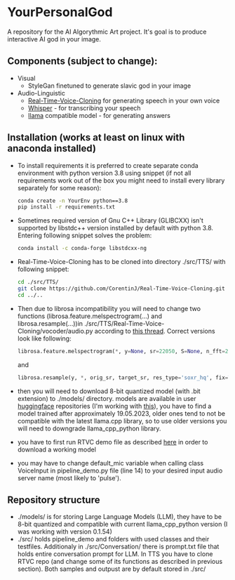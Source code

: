 # YourPersonalGod

A repository for the AI Algorythmic Art project. It's goal is to produce interactive AI god in your image.

## Components (subject to change):

* Visual
  * StyleGan finetuned to generate slavic god in your image
* Audio-Linguistic
  * [Real-Time-Voice-Cloning](https://github.com/CorentinJ/Real-Time-Voice-Cloning) for generating speech in your own voice
  * [Whisper](https://github.com/openai/whisper) - for transcribing your speech
  * [llama](https://pypi.org/project/llama-cpp-python/) compatible model - for generating answers

## Installation (works at least on linux with anaconda installed)

* To install requirements it is preferred to create separate conda environment with python version 3.8 using snippet (if not all requirements work out of the box you might need to install every library separately for some reason):

  ```bash
  conda create -n YourEnv python==3.8
  pip install -r requirements.txt
  ```
* Sometimes required version of Gnu C++ Library (GLIBCXX) isn't supported by libstdc++ version installed by default with python 3.8. Entering following snippet solves the problem:

  ```bash
  conda install -c conda-forge libstdcxx-ng
  ```
* Real-Time-Voice-Cloning has to be cloned into directory ./src/TTS/ with following snippet:

  ```bash
  cd ./src/TTS/
  git clone https://github.com/CorentinJ/Real-Time-Voice-Cloning.git
  cd ../..
  ```
* Then due to librosa incompatibility you will need to change two functions  (librosa.feature.melspectrogram(...) and librosa.resample(...))in ./src/TTS/Real-Time-Voice-Cloning/vocoder/audio.py according to [this thread](https://github.com/PaddlePaddle/PaddleSpeech/issues/1426). Correct versions look like following:

  ```python
  librosa.feature.melspectrogram(*, y=None, sr=22050, S=None, n_fft=2048, hop_length=512, win_length=None, window='hann', center=True, pad_mode='constant', power=2.0, **kwargs)
  ```

  and
  ```python
  librosa.resample(y, *, orig_sr, target_sr, res_type='soxr_hq', fix=True, scale=False, axis=-1, **kwargs)
  ```
* then you will need to download 8-bit quantized model (with .bit extension) to ./models/ directory. models are available in user [huggingface](huggingface.co/models?search=vicuna) repositories (I'm working with [this](https://huggingface.co/CRD716/ggml-vicuna-1.1-quantized/blob/main/ggml-vicuna-13B-1.1-q4_0.bin)), you have to find a model trained after approximately 19.05.2023, older ones tend to not be compatible with the latest llama.cpp library, so to use older versions you will need to downgrade llama_cpp_python library.
* you have to first run RTVC demo file as described [here](https://github.com/CorentinJ/Real-Time-Voice-Cloning) in order to download a working model
* you may have to change default_mic variable when calling class VoiceInput in pipeline_demo.py file (line 14) to your desired input audio server name (most likely to 'pulse').

## Repository structure

* ./models/ is for storing Large Language Models (LLM), they have to be 8-bit quantized and compatible with current llama_cpp_python version (I was working with version 0.1.54)
* ./src/ holds pipeline_demo and folders with used classes and their testfiles. Additionaly in ./src/Conversation/ there is prompt.txt file that holds entire conversation prompt for LLM. In TTS you have to clone RTVC repo (and change some of its functions as described in previous section). Both samples and outpust are by default stored in ./src/